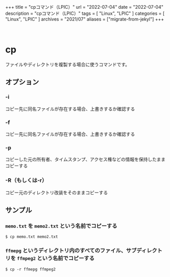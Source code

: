 +++
title = "cpコマンド（LPIC）"
url = "2022-07-04"
date = "2022-07-04"
description = "cpコマンド（LPIC）"
tags = [
  "Linux",
  "LPIC"
]
categories = [
  "Linux",
  "LPIC"
]
archives = "2021/07"
aliases = ["migrate-from-jekyl"]
+++

<br>

# cp

ファイルやディレクトリを複製する場合に使うコマンドです。

## オプション

### -i

コピー先に同名ファイルが存在する場合、上書きするか確認する

### -f

コピー先に同名ファイルが存在する場合、上書きするか確認する

### -p

コピーした元の所有者、タイムスタンプ、アクセス権などの情報を保持したままコピーする

### -R（もしくは-r）

コピー元のディレクトリ改装をそのままコピーする


## サンプル

### `memo.txt` を `memo2.txt` という名前でコピーする

```
$ cp memo.txt memo2.txt
```

### `ffmepg` というディレクトリ内のすべてのファイル、サブディレクトリを `ffmpeg2` という名前でコピーする

```
$ cp -r ffmepg ffmpeg2
```

